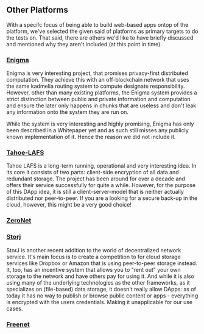 ## Other Platforms

With a specifc focus of being able to build web-based apps ontop of the platform, we've selected the given said of platforms as primary targets to do the tests on. That said, there are others we'd like to have briefly discussed and mentioned why they aren't included (at this point in time).

### [Enigma](https://www.enigma.co/)

Enigma is very interesting project, that promises privacy-first distributed computation. They achieve this with an off-blockchain network that uses the same kadmelia routing system to compute designate responsibility. However, other than many existing platforms, the Enigma system provides a strict distinction between public and private information and computation and ensure the later only happens in chunks that are useless and don't leak any information onto the system they are run on.

While the system is very interesting and highly promising, Enigma has only been described in a Whitepaper yet and as such still misses any publicly known implementation of it. Hence the reason we did not include it. 

### [Tahoe-LAFS](https://tahoe-lafs.org/trac/tahoe-lafs)

Tahoe LAFS is a long-term running, operational and very interesting idea. In its core it consists of two parts: client-side encryption of all data and redundant storage. The project has been around for over a decade and offers their service successfully for quite a while. However, for the purpose of this DApp idea, it is still a client-server-model that is neither actually distributed nor peer-to-peer. If you are a looking for a secure back-up in the cloud, however, this might be a very good choice!

### [ZeroNet](https://zeronet.io/)

### [Storj](https://storj.io/)

StorJ is another recent addition to the world of decentralized network service. It's main focus is to create a competition to for cloud storage services like Dropbox or Amazon that is using peer-to-peer storage instead. It, too, has an incentive system that allows you to "rent out" your own storage to the network and have others pay for using it. And while it is also using many of the underlying technologies as the other frameworks, as it specializes on (file-based) data storage, it doesn't really allow DApps: as of today it has no way to publish or browse public content or apps - everything is encrypted with the users credentials. Making it unapplicable for our use cases.

### [Freenet](https://freenetproject.org/)